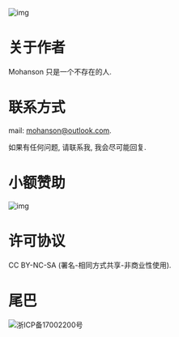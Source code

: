 ![img](/img/cover.gif)

# 关于作者

Mohanson 只是一个不存在的人.

# 联系方式

mail: mohanson@outlook.com.

如果有任何问题, 请联系我, 我会尽可能回复.

# 小额赞助

![img](/img/wx_qrcode.jpg)

# 许可协议

CC BY-NC-SA (署名-相同方式共享-非商业性使用).

# 尾巴

![浙ICP备17002200号](http://www.beian.miit.gov.cn)

